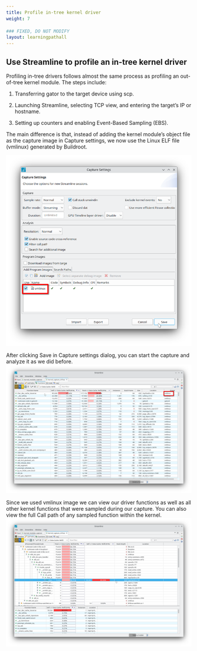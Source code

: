 ```yaml
---
title: Profile in-tree kernel driver
weight: 7

### FIXED, DO NOT MODIFY
layout: learningpathall
---
```


## Use Streamline to profile an in-tree kernel driver

Profiling in-tree drivers follows almost the same process as profiling an out-of-tree kernel module. The steps include:

1. Transferring gator to the target device using scp.

2. Launching Streamline, selecting TCP view, and entering the target’s IP or hostname.

3. Setting up counters and enabling Event-Based Sampling (EBS).

The main difference is that, instead of adding the kernel module’s object file as the capture image in Capture settings, we now use the Linux ELF file (vmlinux) generated by Buildroot.

![Vmlinux capture settings#center](./images/img11_vmlinux_capture_settings.png)

After clicking Save in Capture settings dialog, you can start the capture and analyze it as we did before.
![Vmlinux function tab#center](./images/img12_vmlinux_function_tab.png)

Since we used vmlinux image we can view our driver functions as well as all other kernel functions that were sampled during our capture.
You can also view the full Call path of any sampled function within the kernel.
![Vmlinux call paths tab#center](./images/img13_vmlinux_callpaths_tab.png)
